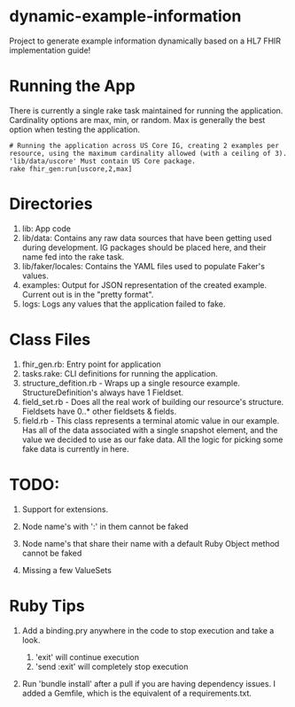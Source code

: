 # dynamic-example-information
Project to generate example information dynamically based on a HL7 FHIR implementation guide!

# Running the App
There is currently a single rake task maintained for running the application.
Cardinality options are max, min, or random. Max is generally the best option when testing the application.
```
# Running the application across US Core IG, creating 2 examples per resource, using the maximum cardinality allowed (with a ceiling of 3). 'lib/data/uscore' Must contain US Core package.
rake fhir_gen:run[uscore,2,max]

```

# Directories

1. lib: App code
2. lib/data: Contains any raw data sources that have been getting used during development. IG packages should be placed here, and their name fed into the rake task.
3. lib/faker/locales: Contains the YAML files used to populate Faker's values.
4. examples: Output for JSON representation of the created example. Current out is in the "pretty format".
5. logs: Logs any values that the application failed to fake.

# Class Files
1. fhir_gen.rb: Entry point for application
2. tasks.rake: CLI definitions for running the application.
3. structure_defition.rb - Wraps up a single resource example. StructureDefinition's always have 1 Fieldset.
4. field_set.rb - Does all the real work of building our resource's structure. Fieldsets have 0..* other fieldsets & fields.
5. field.rb - This class represents a terminal atomic value in our example. Has all of the data associated with a single snapshot element, and the value we decided to use as our fake data. All the logic for picking some fake data is currently in here.

# TODO:
1. Support for extensions.

2. Node name's with ':' in them cannot be faked

3. Node name's that share their name with a default Ruby Object method cannot be faked

4. Missing a few ValueSets

# Ruby Tips

1. Add a binding.pry anywhere in the code to stop execution and take a look.
    1. 'exit' will continue execution
    2. 'send :exit' will completely stop execution

2. Run 'bundle install' after a pull if you are having dependency issues. I added a Gemfile, which is the equivalent of a requirements.txt.